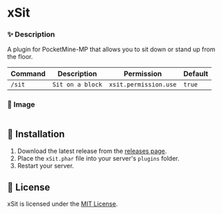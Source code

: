 # xSit

### ✨ Description

A plugin for PocketMine-MP that allows you to sit down or stand up from the floor.

| Command | Description | Permission | Default |
| --- | --- | --- | --- |
| ```/sit``` | ```Sit on a block``` | ```xsit.permission.use``` | ```true``` |

### 📸 Image

<img src="https://i.ibb.co/9GhCdNb/resim-2024-12-05-184830383.png" alt="">

## 📂 Installation

1. Download the latest release from the [releases page](https://github.com/xardaa49/xSit/releases).
2. Place the `xSit.phar` file into your server's `plugins` folder.
3. Restart your server.

## 📜 License

xSit is licensed under the [MIT License](https://github.com/xardaa49/xSit/blob/main/LICENSE).